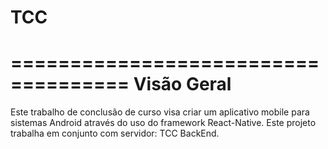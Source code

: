 # TCC

====================================
Visão Geral
====================================

Este trabalho de conclusão de curso visa criar um aplicativo mobile para sistemas Android através do uso do framework React-Native.
Este projeto trabalha em conjunto com servidor: TCC BackEnd.

